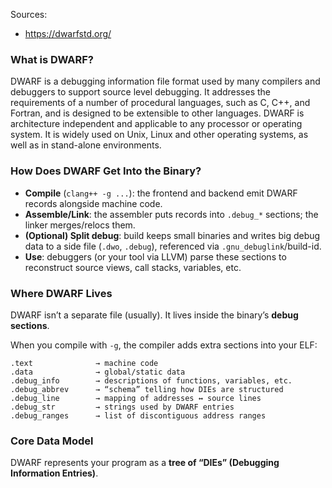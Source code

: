 
Sources:
- https://dwarfstd.org/

### What is DWARF?
DWARF is a debugging information file format used by many compilers and debuggers to support source level debugging. It addresses the requirements of a number of procedural languages, such as C, C++, and Fortran, and is designed to be extensible to other languages. DWARF is architecture independent and applicable to any processor or operating system. It is widely used on Unix, Linux and other operating systems, as well as in stand-alone environments.

### How Does DWARF Get Into the Binary?
- **Compile** (`clang++ -g ...`): the frontend and backend emit DWARF records alongside machine code.
- **Assemble/Link**: the assembler puts records into `.debug_*` sections; the linker merges/relocs them.
- **(Optional) Split debug**: build keeps small binaries and writes big debug data to a side file (`.dwo`, `.debug`), referenced via `.gnu_debuglink`/build-id.
- **Use**: debuggers (or your tool via LLVM) parse these sections to reconstruct source views, call stacks, variables, etc.

### Where DWARF Lives
DWARF isn’t a separate file (usually). It lives inside the binary’s **debug sections**.

When you compile with `-g`, the compiler adds extra sections into your ELF:
```
.text              → machine code
.data              → global/static data
.debug_info        → descriptions of functions, variables, etc.
.debug_abbrev      → “schema” telling how DIEs are structured
.debug_line        → mapping of addresses ↔ source lines
.debug_str         → strings used by DWARF entries
.debug_ranges      → list of discontiguous address ranges
```
### Core Data Model
DWARF represents your program as a **tree of “DIEs” (Debugging Information Entries)**.

